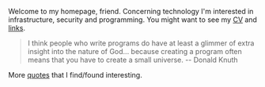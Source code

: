 Welcome to my homepage, friend. Concerning technology I'm interested in infrastructure, security and programming. You might want to see my [CV](cv.md) and [links](links.md).

> I think people who write programs do have at least a glimmer of extra insight into the nature of God... because creating a program often means that you have to create a small universe. -- Donald Knuth

More [quotes](https://raw.githubusercontent.com/jreisinger/quotes/master/quotes.txt) that I find/found interesting.